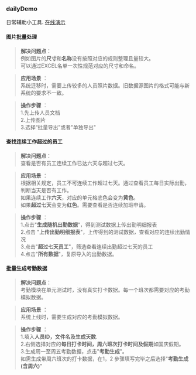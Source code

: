 ### dailyDemo
日常辅助小工具. [在线演示](http://47.107.121.119) 
#### 图片批量处理
> **解决问题点**：  
例如图片的**尺寸**和**名称**没有按照对应的规则整理且量较大。  
可以通过EXCEL名单一次性规范对应的尺寸和命名。  

> **应用场景** ：  
系统迁移时，需要上传较多的人员照片数据。旧数据源图片的格式可能与新系统的要求不一致。  

> **操作步骤** ：  
> 1.先上传人员文档    
> 2.上传图片  
> 3.选择“批量导出”或者"单独导出"

#### 查找连续工作超过的员工
> **解决问题点**：  
查看是否有员工连续工作已达六天与超过七天。

> **应用场景** ：  
根据相关规定，员工不可连续工作超过七天。通过查看员工每日实际出勤，判断当天是否有工作。  
如果连续工作**六天**，对应的单元格底色会变为**黄色**。  
如果**超过七天**会变为**红色**。需要查看是否连续加班申请。

> **操作步骤** ：  
> 1.点击"**生成随机出勤数据**"，得到测试数据上传出勤明细报表  
> 2.点击 "**上传出勤明细报表**"，上传得到的测试数据，查看对应的连续出勤情况   
> 3.点击"**超过七天员工**"，筛选查看连续出勤超过七天的员工  
> 4.点击"**所有数据**"，复原导入的出勤数据。

#### 批量生成考勤数据
> **解决问题点**：  
考勤模块在单元测试时，没有真实打卡数据。每一个班次都需要对应的考勤模拟数据。

> **应用场景** ：  
系统上线时，需要生成对应的考勤模拟数据。

> **操作步骤** ：  
> 1.填入**人员ID，文件名及生成天数**.  
> 2.右侧选择对应的**每日打卡时间，周六班次打卡时间及假期**如国庆假期。  
> 3.生成周一至周五考勤数据，点击"**考勤生成**"。    
如需生成带周六班次的打卡数据，在1，2 步骤填写完毕之后选择"**考勤生成(含周六)**"


